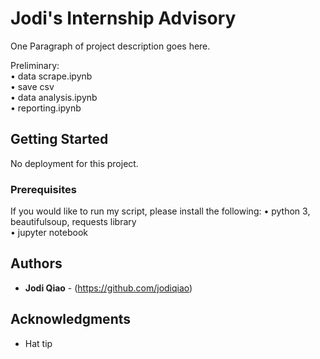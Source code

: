 # Jodi's Internship Advisory

One Paragraph of project description goes here.

Preliminary:<br/>
• data scrape.ipynb<br/>
• save csv<br/>
• data analysis.ipynb<br/>
• reporting.ipynb<br/>

## Getting Started

No deployment for this project.

### Prerequisites

If you would like to run my script, please install the following:
• python 3, beautifulsoup, requests library<br/>
• jupyter notebook<br/>

## Authors

* **Jodi Qiao** - (https://github.com/jodiqiao)

## Acknowledgments

* Hat tip

